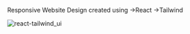 Responsive Website Design created using 
->React
->Tailwind

![react-tailwind_ui](https://user-images.githubusercontent.com/65946237/227602514-734fe8f8-3b7c-423c-96be-9af8af0dd1b6.gif)

